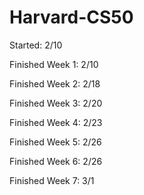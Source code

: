 # Harvard-CS50

Started: 2/10

Finished Week 1: 2/10

Finished Week 2: 2/18

Finished Week 3: 2/20

Finished Week 4: 2/23

Finished Week 5: 2/26

Finished Week 6: 2/26

Finished Week 7: 3/1